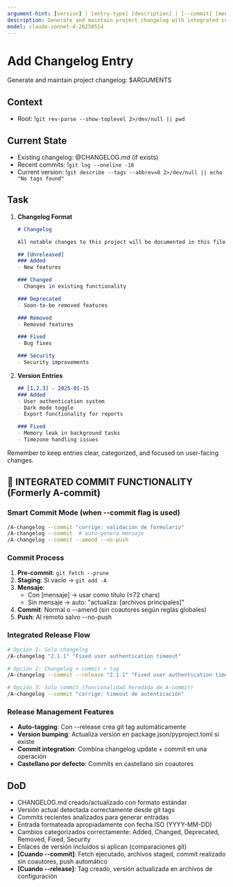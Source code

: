 ```yaml
---
argument-hint: [version] | [entry-type] [description] | [--commit] [mensaje] [--amend] [--no-push]
description: Generate and maintain project changelog with integrated commit functionality (formerly A-commit)
model: claude-sonnet-4-20250514
---
```


# Add Changelog Entry

Generate and maintain project changelog: $ARGUMENTS

## Context
- Root: !`git rev-parse --show-toplevel 2>/dev/null || pwd`

## Current State

- Existing changelog: @CHANGELOG.md (if exists)
- Recent commits: !`git log --oneline -10`
- Current version: !`git describe --tags --abbrev=0 2>/dev/null || echo "No tags found"`

## Task

1. **Changelog Format**
   ```markdown
   # Changelog
   
   All notable changes to this project will be documented in this file.
   
   ## [Unreleased]
   ### Added
   - New features
   
   ### Changed
   - Changes in existing functionality
   
   ### Deprecated
   - Soon-to-be removed features
   
   ### Removed
   - Removed features
   
   ### Fixed
   - Bug fixes
   
   ### Security
   - Security improvements
   ```

2. **Version Entries**
   ```markdown
   ## [1.2.3] - 2025-01-15
   ### Added
   - User authentication system
   - Dark mode toggle
   - Export functionality for reports
   
   ### Fixed
   - Memory leak in background tasks
   - Timezone handling issues
   ```

Remember to keep entries clear, categorized, and focused on user-facing changes.

## 🔄 INTEGRATED COMMIT FUNCTIONALITY (Formerly A-commit)

### **Smart Commit Mode** (when --commit flag is used)
```bash
/A-changelog --commit "corrige: validación de formulario"
/A-changelog --commit  # auto-genera mensaje
/A-changelog --commit --amend --no-push
```

### **Commit Process**
1. **Pre-commit**: `git fetch --prune`
2. **Staging**: Si vacío → `git add -A`
3. **Mensaje**:
   - Con [mensaje] → usar como título (≤72 chars)
   - Sin mensaje → auto: "actualiza: [archivos principales]"
4. **Commit**: Normal o --amend (sin coautores según reglas globales)
5. **Push**: Al remoto salvo --no-push

### **Integrated Release Flow**
```bash
# Opción 1: Solo changelog
/A-changelog "2.1.1" "Fixed user authentication timeout"

# Opción 2: Changelog + commit + tag
/A-changelog --commit --release "2.1.1" "Fixed user authentication timeout"

# Opción 3: Solo commit (funcionalidad heredada de A-commit)
/A-changelog --commit "corrige: timeout de autenticación"
```

### **Release Management Features**
- **Auto-tagging**: Con --release crea git tag automáticamente
- **Version bumping**: Actualiza versión en package.json/pyproject.toml si existe
- **Commit integration**: Combina changelog update + commit en una operación
- **Castellano por defecto**: Commits en castellano sin coautores

## DoD
- CHANGELOG.md creado/actualizado con formato estándar
- Versión actual detectada correctamente desde git tags
- Commits recientes analizados para generar entradas
- Entrada formateada apropiadamente con fecha ISO (YYYY-MM-DD)
- Cambios categorizados correctamente: Added, Changed, Deprecated, Removed, Fixed, Security
- Enlaces de versión incluidos si aplican (comparaciones git)
- **[Cuando --commit]**: Fetch ejecutado, archivos staged, commit realizado sin coautores, push automático
- **[Cuando --release]**: Tag creado, versión actualizada en archivos de configuración